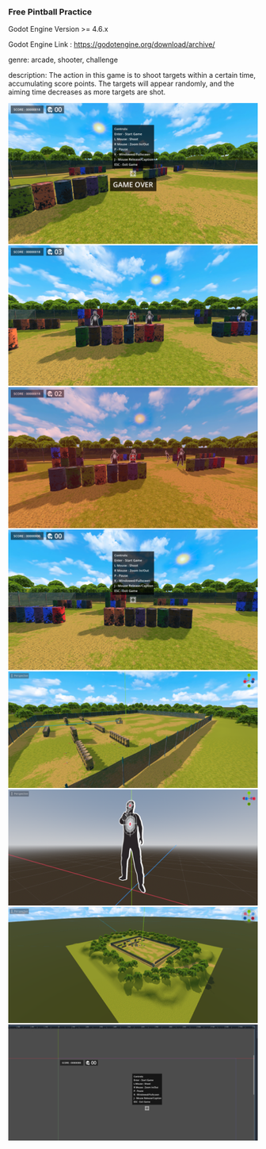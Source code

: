 <h3>Free Pintball Practice</h3>

Godot Engine Version >= 4.6.x

Godot Engine Link : https://godotengine.org/download/archive/


genre: arcade, shooter, challenge

description: The action in this game is to shoot targets within a certain time, accumulating score points. 
The targets will appear randomly, and the aiming time decreases as more targets are shot.

<img src="https://raw.githubusercontent.com/axenteflorin24/free_paintball_practice/refs/heads/main/screenshots/screenshot_1.png">

<img src="https://raw.githubusercontent.com/axenteflorin24/free_paintball_practice/refs/heads/main/screenshots/screenshot_2.png">

<img src="https://raw.githubusercontent.com/axenteflorin24/free_paintball_practice/refs/heads/main/screenshots/screenshot_3.png">

<img src="https://raw.githubusercontent.com/axenteflorin24/free_paintball_practice/refs/heads/main/screenshots/screenshot_4.png">

<img src="https://raw.githubusercontent.com/axenteflorin24/free_paintball_practice/refs/heads/main/screenshots/screenshot_5.png">

<img src="https://raw.githubusercontent.com/axenteflorin24/free_paintball_practice/refs/heads/main/screenshots/screenshot_6.png">

<img src="https://raw.githubusercontent.com/axenteflorin24/free_paintball_practice/refs/heads/main/screenshots/screenshot_7.png">

<img src="https://raw.githubusercontent.com/axenteflorin24/free_paintball_practice/refs/heads/main/screenshots/screenshot_8.png">
